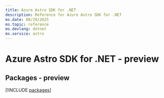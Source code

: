 ```yaml
---
title: Azure Astro SDK for .NET
description: Reference for Azure Astro SDK for .NET
ms.date: 08/29/2025
ms.topic: reference
ms.devlang: dotnet
ms.service: astro
---
```

# Azure Astro SDK for .NET - preview
## Packages - preview
[!INCLUDE [packages](astro-index.md)]